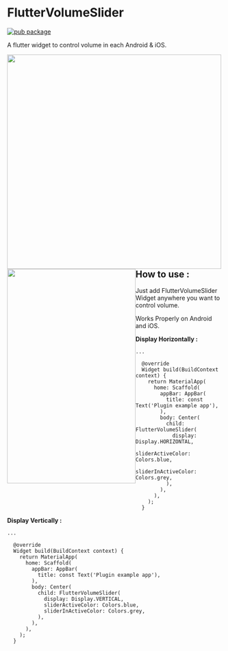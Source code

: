 # FlutterVolumeSlider

[![pub package](https://img.shields.io/pub/v/flutter_volume_slider.svg)](https://pub.dev/packages/flutter_volume_slider)

A flutter widget to control volume in each Android & iOS.

<img src="https://i.imgur.com/CgbodmG.jpg" height="500" style="float: left;" /> <img src="https://i.imgur.com/UDjlM2Z.png" width="300" height="500" style="float: left;">


## How to use :

Just add FlutterVolumeSlider Widget anywhere you want to control volume.

Works Properly on Android and iOS.

**Display Horizontally :** 

```
...

  @override
  Widget build(BuildContext context) {
    return MaterialApp(
      home: Scaffold(
        appBar: AppBar(
          title: const Text('Plugin example app'),
        ),
        body: Center(
          child: FlutterVolumeSlider(
            display: Display.HORIZONTAL,
            sliderActiveColor: Colors.blue,
            sliderInActiveColor: Colors.grey,
          ),
        ),
      ),
    );
  }

```

**Display Vertically :** 

```
...

  @override
  Widget build(BuildContext context) {
    return MaterialApp(
      home: Scaffold(
        appBar: AppBar(
          title: const Text('Plugin example app'),
        ),
        body: Center(
          child: FlutterVolumeSlider(
            display: Display.VERTICAL,
            sliderActiveColor: Colors.blue,
            sliderInActiveColor: Colors.grey,
          ),
        ),
      ),
    );
  }

```